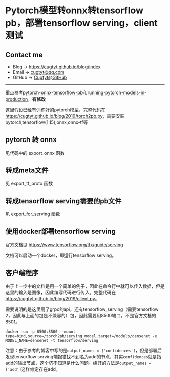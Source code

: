 # Pytorch模型转onnx转tensorflow pb，部署tensorflow serving，client测试

## Contact me

* Blog -> <https://cugtyt.github.io/blog/index>
* Email -> <cugtyt@qq.com>
* GitHub -> [Cugtyt@GitHub](https://github.com/Cugtyt)

---

重点参考[pytorch-onnx-tensorflow-pb](https://github.com/cinastanbean/pytorch-onnx-tensorflow-pb)和[running-pytorch-models-in-production](https://medium.com/styria-data-science-tech-blog/running-pytorch-models-in-production-fa09bebca622)，**有修改**

这里假设已经有训练好的pytorch模型，完整代码在 <https://cugtyt.github.io/blog/2019/torch2pb.py>，需要安装pytorch,tensorflow(1.15),onnx,onnx-tf等

## pytorch 转 onnx

见代码中的 export_onnx 函数

## 转成meta文件

见 export_tf_proto 函数

## 转成tensorflow serving需要的pb文件

见 export_for_serving 函数

## 使用docker部署tensorflow serving

官方文档见 <https://www.tensorflow.org/tfx/guide/serving>

文档可以启动一个docker，即运行tensorflow serving。

## 客户端程序

由于上一步中的文档是用一个简单的例子，因此在命令行中就可以传入数据，但是这里的输入是图像，因此编写代码进行传入。完整代码在 <https://cugtyt.github.io/blog/2019/client.py>。

需要说明的是这里用了grpc的api，还有tensorflow_serving（需要tensorflow 2，因此与上面的包是不兼容的）包，因此需要用8500端口，不是官方文档的8501。

`docker run -p 8500:8500 --mount type=bind,source=/torch2pb/serving_model,target=/models/densenet -e MODEL_NAME=densenet -t tensorflow/serving`

注意：由于参考的博客中写的是`output_names = ['confidences']`，但是部署后发现tensorflow serving端报错找不到名为add的节点，其实`confidences`就是指add的输出节点，这个坑不知道是什么问题。绕开的方法是`output_names = ['add']`这样肯定存在add。